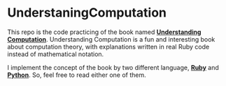 # UnderstaningComputation

This repo is the code practicing of the book named [**Understanding Computation**](
http://computationbook.com/). Understanding Computation is a fun and interesting book 
about computation theory, with explanations written in real Ruby code instead of 
mathematical notation.

I implement the concept of the book by two different language, [**Ruby**](
https://github.com/Prodesire/UderstaningComputation/tree/master/ruby) and [**Python**](
https://github.com/Prodesire/UderstaningComputation/tree/master/python). 
So, feel free to read either one of them.
